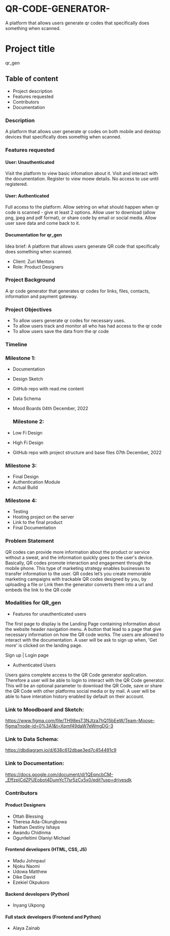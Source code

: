 # QR-CODE-GENERATOR-
A platform that allows users generate qr codes that specifically does something when scanned.
# Project title
qr_gen

## Table of content
* Project description
* Features requested
* Contributors
* Documentation

### Description
A platform that allows user generate qr codes on both mobile and desktop devices that specifically does somethig when scanned.

### Features requested
#### User: Unauthenticated
Visit the platform to view basic infomation about it.
Visit and interact with the documentation.
Register to view moew details.
No access to use until registered.

#### User: Authenticated
Full access to the platform.
Allow setring on what should happen when qr code is scanned - give st least 2 options.
Allow user to download (allow png, jpeg and pdf format), or share code by email or social media.
Allow user save data and come back to it.


#### Documentation for qr_gen

Idea brief: A platform that allows users generate QR code that specifically does something when scanned.
* Client: Zuri Mentors
* Role: Product Designers

### Project Background

A qr code generator that generates qr codes for links, files, contacts, information and payment gateway.

### Project Objectives

* To allow users generate qr codes for necessary uses.
* To allow users track and monitor all who has had access to the qr code
* To allow users save the data from the qr code

### Timeline

   ### Milestone 1:
* Documentation
* Design Sketch
* GitHub repo with read.me content
* Data Schema
* Mood Boards
     04th December, 2022

    ### Milestone 2:
* Low Fi Design
* High Fi Design
* GitHub repo with project structure and base files
    07th December, 2022


### Milestone 3: 
* Final Design
* Authentication Module
* Actual Build

### Milestone 4: 
* Testing
* Hosting project on the server 
* Link to the final product
* Final Documentation



### Problem Statement

QR codes can provide more information about the product or service without a sweat, and the information quickly goes to the user's device. Basically, QR codes promote interaction and engagement through the mobile phone. This type of marketing strategy enables businesses to transfer information to the user. QR codes let’s you create memorable marketing campaigns with trackable QR codes designed by you, by uploading a file or Link then the generator converts them into a url and embeds the link to the QR code



### Modalities for QR_gen
* Features for unauthenticated users

The first page to display is the Landing Page containing  information about the website header navigation menu. A button that lead to a page that give necessary information on how the QR code works. The users are allowed to interact with the documentation. A user will be ask to sign up when, 'Get more' is clicked on the landing page. 

Sign up | Login page

* Authenticated Users

Users gains complete access to the QR Code generator application. Therefore a user will be able to login to interact with the QR Code generator. This will be an optional parameter to download the QR Code, save or share the QR Code with other platforms social media or by mail. A user will be able to have interation history enabled by default on their account.


### Link to Moodboard and Sketch: 

https://www.figma.com/file/TH98esT3NJtza7hQ15bEeW/Team-Moose-figma?node-id=0%3A1&t=Xpmf49daW7eWmgDG-3


### Link to Data Schema:

https://dbdiagram.io/d/638c612dbae3ed7c454491c9


### Link to Documentation:

https://docs.google.com/document/d/1QEpncbCM-_EffzpICdZPUEobot4DumYcT7sr5zCx5x0/edit?usp=drivesdk




### Contributors
#### Product Designers
* Ottah Blessing
* Theresa Ada-Okungbowa
* Nathan Destiny Ishaya
* Awandu Chidinma
* Ogunfeitimi Olaniyi Michael


#### Frontend developers (HTML, CSS, JS)
* Madu Johnpaul
* Njoku Naomi
* Udowa Matthew
* Dike David
* Ezekiel Okpukoro

#### Backend developers (Python)
* Inyang Ukpong

#### Full stack developers (Frontend and Python)
* Alaya Zainab



